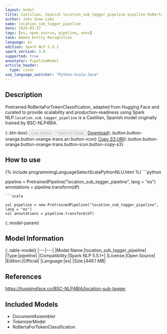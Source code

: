 ```yaml
---
layout: model
title: Castilian, Spanish location_sub_tagger_pipeline pipeline RoBertaForTokenClassification from BSC-NLP4BIA
author: John Snow Labs
name: location_sub_tagger_pipeline
date: 2025-03-27
tags: [es, open_source, pipeline, onnx]
task: Named Entity Recognition
language: es
edition: Spark NLP 5.5.1
spark_version: 3.0
supported: true
annotator: PipelineModel
article_header:
  type: cover
use_language_switcher: "Python-Scala-Java"
---
```


## Description

Pretrained RoBertaForTokenClassification, adapted from Hugging Face and curated to provide scalability and production-readiness using Spark NLP.`location_sub_tagger_pipeline` is a Castilian, Spanish model originally trained by BSC-NLP4BIA.

{:.btn-box}
<button class="button button-orange" disabled>Live Demo</button>
<button class="button button-orange" disabled>Open in Colab</button>
[Download](https://s3.amazonaws.com/auxdata.johnsnowlabs.com/public/models/location_sub_tagger_pipeline_es_5.5.1_3.0_1743094041455.zip){:.button.button-orange.button-orange-trans.arr.button-icon}
[Copy S3 URI](s3://auxdata.johnsnowlabs.com/public/models/location_sub_tagger_pipeline_es_5.5.1_3.0_1743094041455.zip){:.button.button-orange.button-orange-trans.button-icon.button-copy-s3}

## How to use



<div class="tabs-box" markdown="1">
{% include programmingLanguageSelectScalaPythonNLU.html %}
```python

pipeline = PretrainedPipeline("location_sub_tagger_pipeline", lang = "es")
annotations =  pipeline.transform(df)   

```
```scala

val pipeline = new PretrainedPipeline("location_sub_tagger_pipeline", lang = "es")
val annotations = pipeline.transform(df)

```
</div>

{:.model-param}
## Model Information

{:.table-model}
|---|---|
|Model Name:|location_sub_tagger_pipeline|
|Type:|pipeline|
|Compatibility:|Spark NLP 5.5.1+|
|License:|Open Source|
|Edition:|Official|
|Language:|es|
|Size:|449.1 MB|

## References

https://huggingface.co/BSC-NLP4BIA/location-sub-tagger

## Included Models

- DocumentAssembler
- TokenizerModel
- RoBertaForTokenClassification